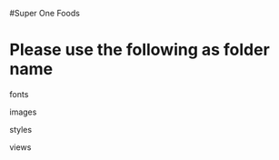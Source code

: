 #Super One Foods

Please use the following as folder name
========================================

fonts

images

styles

views
